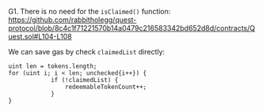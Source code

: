 G1. There is no need for the ``isClaimed()`` function:
https://github.com/rabbitholegg/quest-protocol/blob/8c4c1f71221570b14a0479c216583342bd652d8d/contracts/Quest.sol#L104-L108

We can save gas by check ``claimedList`` directly:
```
uint len = tokens.length;
for (uint i; i < len; unchecked{i++}) {
            if (!claimedList) {
                redeemableTokenCount++;
            }
}
```
